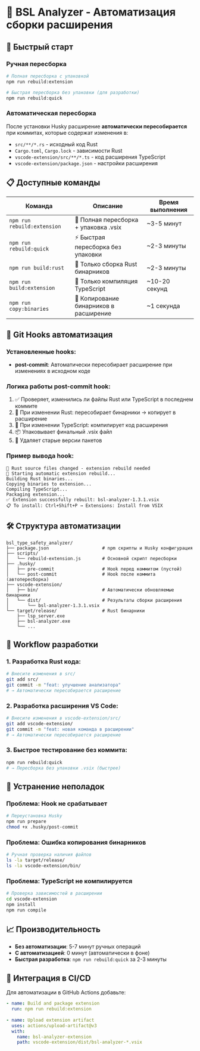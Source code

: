 # 🤖 BSL Analyzer - Автоматизация сборки расширения

## 🚀 Быстрый старт

### Ручная пересборка
```bash
# Полная пересборка с упаковкой
npm run rebuild:extension

# Быстрая пересборка без упаковки (для разработки)
npm run rebuild:quick
```

### Автоматическая пересборка
После установки Husky расширение **автоматически пересобирается** при коммитах, которые содержат изменения в:
- `src/**/*.rs` - исходный код Rust
- `Cargo.toml`, `Cargo.lock` - зависимости Rust
- `vscode-extension/src/**/*.ts` - код расширения TypeScript
- `vscode-extension/package.json` - настройки расширения

## 📋 Доступные команды

| Команда | Описание | Время выполнения |
|---------|-----------|------------------|
| `npm run rebuild:extension` | 🔄 Полная пересборка + упаковка .vsix | ~3-5 минут |
| `npm run rebuild:quick` | ⚡ Быстрая пересборка без упаковки | ~2-3 минуты |
| `npm run build:rust` | 🦀 Только сборка Rust бинарников | ~2-3 минуты |
| `npm run build:extension` | 📝 Только компиляция TypeScript | ~10-20 секунд |
| `npm run copy:binaries` | 📁 Копирование бинарников в расширение | ~1 секунда |

## 🔧 Git Hooks автоматизация

### Установленные hooks:
- **post-commit**: Автоматически пересобирает расширение при изменениях в исходном коде

### Логика работы post-commit hook:
1. ✅ Проверяет, изменились ли файлы Rust или TypeScript в последнем коммите
2. 🦀 При изменении Rust: пересобирает бинарники → копирует в расширение
3. 📝 При изменении TypeScript: компилирует код расширения
4. 📦 Упаковывает финальный .vsix файл
5. 🧹 Удаляет старые версии пакетов

### Пример вывода hook:
```
🦀 Rust source files changed - extension rebuild needed
🔄 Starting automatic extension rebuild...
Building Rust binaries...
Copying binaries to extension...
Compiling TypeScript...
Packaging extension...
✅ Extension successfully rebuilt: bsl-analyzer-1.3.1.vsix
📋 To install: Ctrl+Shift+P → Extensions: Install from VSIX
```

## 🛠️ Структура автоматизации

```
bsl_type_safety_analyzer/
├── package.json                    # npm скрипты и Husky конфигурация
├── scripts/
│   └── rebuild-extension.js        # Основной скрипт пересборки
├── .husky/
│   ├── pre-commit                  # Hook перед коммитом (пустой)
│   └── post-commit                 # Hook после коммита (автопересборка)
├── vscode-extension/
│   ├── bin/                        # Автоматически обновляемые бинарники
│   └── dist/                       # Результаты сборки расширения
│       └── bsl-analyzer-1.3.1.vsix
└── target/release/                 # Rust бинарники
    ├── lsp_server.exe
    ├── bsl-analyzer.exe
    └── ...
```

## 🎯 Workflow разработки

### 1. Разработка Rust кода:
```bash
# Внесите изменения в src/
git add src/
git commit -m "feat: улучшение анализатора"
# → Автоматически пересобирается расширение
```

### 2. Разработка расширения VS Code:
```bash
# Внесите изменения в vscode-extension/src/
git add vscode-extension/
git commit -m "feat: новая команда в расширении"
# → Автоматически пересобирается расширение
```

### 3. Быстрое тестирование без коммита:
```bash
npm run rebuild:quick
# → Пересборка без упаковки .vsix (быстрее)
```

## 🚨 Устранение неполадок

### Проблема: Hook не срабатывает
```bash
# Переустановка Husky
npm run prepare
chmod +x .husky/post-commit
```

### Проблема: Ошибка копирования бинарников
```bash
# Ручная проверка наличия файлов
ls -la target/release/
ls -la vscode-extension/bin/
```

### Проблема: TypeScript не компилируется
```bash
# Проверка зависимостей в расширении
cd vscode-extension
npm install
npm run compile
```

## 📈 Производительность

- **Без автоматизации**: 5-7 минут ручных операций
- **С автоматизацией**: 0 минут (автоматически в фоне)
- **Быстрая разработка**: `npm run rebuild:quick` за 2-3 минуты

## 🔄 Интеграция в CI/CD

Для автоматизации в GitHub Actions добавьте:
```yaml
- name: Build and package extension
  run: npm run rebuild:extension
  
- name: Upload extension artifact
  uses: actions/upload-artifact@v3
  with:
    name: bsl-analyzer-extension
    path: vscode-extension/dist/bsl-analyzer-*.vsix
```